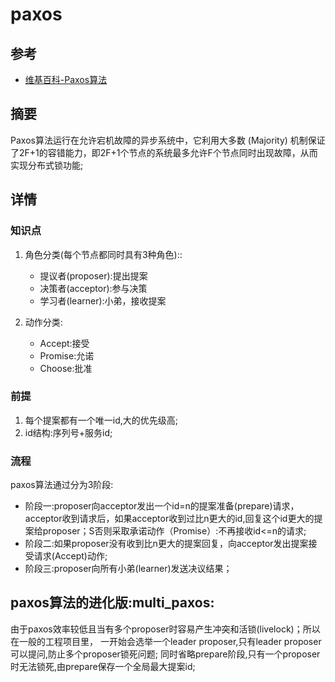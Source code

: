 # paxos



## 参考

- [维基百科-Paxos算法](https://zh.wikipedia.org/wiki/Paxos%E7%AE%97%E6%B3%95)



## 摘要

Paxos算法运行在允许宕机故障的异步系统中，它利用大多数 (Majority) 机制保证了2F+1的容错能力，即2F+1个节点的系统最多允许F个节点同时出现故障，从而实现分布式锁功能;



## 详情

### 知识点
1. 角色分类(每个节点都同时具有3种角色)::
	- 提议者(proposer):提出提案
	- 决策者(acceptor):参与决策
	- 学习者(learner):小弟，接收提案

2. 动作分类:
	- Accept:接受
	- Promise:允诺
	- Choose:批准

### 前提 
1. 每个提案都有一个唯一id,大的优先级高;
2. id结构:序列号+服务id;

### 流程
paxos算法通过分为3阶段:
- 阶段一:proposer向acceptor发出一个id=n的提案准备(prepare)请求，acceptor收到请求后，如果acceptor收到过比n更大的id,回复这个id更大的提案给proposer；S否则采取承诺动作（Promise）:不再接收id<=n的请求;
- 阶段二:如果proposer没有收到比n更大的提案回复，向acceptor发出提案接受请求(Accept)动作;
- 阶段三:proposer向所有小弟(learner)发送决议结果；



## paxos算法的进化版:multi_paxos:

由于paxos效率较低且当有多个proposer时容易产生冲突和活锁(livelock)；所以在一般的工程项目里，
一开始会选举一个leader proposer,只有leader proposer可以提问,防止多个proposer锁死问题;
同时省略prepare阶段,只有一个proposer时无法锁死,由prepare保存一个全局最大提案id;
